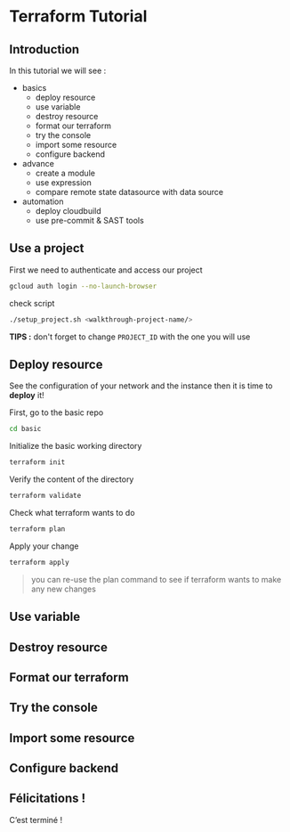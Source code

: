# Terraform Tutorial
## Introduction
In this tutorial we will see :
- basics
    - deploy resource
    - use variable
    - destroy resource
    - format our terraform
    - try the console
    - import some resource
    - configure backend
- advance
    - create a module
    - use expression
    - compare remote state datasource with data source
- automation    
    - deploy cloudbuild
    - use pre-commit & SAST tools

## Use a project

<walkthrough-project-setup></walkthrough-project-setup>

First we need to authenticate and access our project
```bash
gcloud auth login --no-launch-browser
```


<walkthrough-editor-open-file
    filePath="cloudshell_open/terraform-tuto/setup_project.sh">
    check script
</walkthrough-editor-open-file>

```bash
./setup_project.sh <walkthrough-project-name/>
```
**TIPS :** don't forget to change `PROJECT_ID` with the one you will use
## Deploy resource

See the<walkthrough-editor-open-file
    filePath="cloudshell_open/terraform-tuto/basic/main.tf">
    configuration
</walkthrough-editor-open-file> of your network and the instance then it is time to **deploy** it!

First, go to the basic repo
```bash
cd basic
```

Initialize the basic working directory
```bash
terraform init
```

Verify the content of the directory
```bash
terraform validate
```

Check what terraform wants to do
```bash
terraform plan
```

Apply your change
```bash
terraform apply
```

> you can re-use the plan command to see if terraform wants to make any new changes

## Use variable
## Destroy resource
## Format our terraform
## Try the console
## Import some resource
## Configure backend

## Félicitations !

<walkthrough-conclusion-trophy></walkthrough-conclusion-trophy>

C’est terminé !